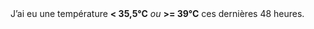 <!---->J’ai eu une température <b>&lt; 35,5°C</b> <em>ou</em> <b>>= 39°C</b> ces dernières 48 heures.

